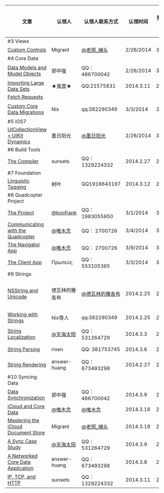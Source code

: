 文章|认领人  |   认领人联系方式|认领时间|预计完成时间|是否完成|校对人|校对人联系方式|校对完成时间|已发布
---|-------|---------------|-------|-------|-------|-------|-------|-------|-------|
\#3 Views |
[Custom Controls](http://www.objc.io/issue-3/custom-controls.html)  | Migrant| [@老邢_捕头 ](http://weibo.com/u/2168385817?from=profile&wvr=5&loc=infdomain)    | 2/26/2014| 3/14/2014 | 是|jiahan|546662815|2013.3.15|是|
\#4 Core Data|
[Data Models and Model Objects](http://www.objc.io/issue-4/core-data-models-and-model-objects.html)|郭中强|QQ：466700042|2/26/2014|3/5/2014|是|方一雄|QQ：362862602|2014.3.9|是|
[Importing Large Data Sets](http://www.objc.io/issue-4/importing-large-data-sets-into-core-data.html)|★風雲★|QQ:21575831|2014.3.11|2014.3.17|是
[Fetch Requests](http://www.objc.io/issue-4/core-data-fetch-requests.html)|
[Custom Core Data Migrations](http://www.objc.io/issue-4/core-data-migration.html)|Nix|qq:382290349|3/3/2014|3/8/2014|是|方一雄|QQ：362862602|2014.3.11|是
\#5 iOS7|
[UICollectionView + UIKit Dynamics](http://www.objc.io/issue-5/collection-views-and-uidynamics.html)|墨日阳光|[@墨日阳光](http://weibo.com/54allen)|2/26/2014|3/7/2014|是|破土|QQ：546662815|3/9/2014|是
\#6 Build Tools|
[The Compiler](http://www.objc.io/issue-6/compiler.html)|sunsets|QQ：1329224332|2014.2.27|2014.3.10|是|
\#7 Foundation|
[Linguistic Tagging](http://www.objc.io/issue-7/linguistic-tagging.html)|树叶|QQ1916643197|2014.3.12|2014.3.31|是
\#8 Quadcopter Project|
[The Project](http://www.objc.io/issue-8/the-quadcopter-project.html)|[@koofrank](http://weibo.com/phpmaple)|QQ：1983055950|3/1/2014|3/8/2014|是|
[Communicating with the Quadcopter](http://www.objc.io/issue-8/communicating-with-the-quadcopter.html)|[@唯木念](http://weibo.com/u/1709283185)|QQ： 2700726|3/4/2014|3/8/2014|是|
[The Navigator App](http://www.objc.io/issue-8/the-quadcopter-navigator-app.html)|[@唯木念](http://weibo.com/u/1709283185)|QQ： 2700726|3/9/2014|3/13/2014|是|麟|QQ511070526|
[The Client App](http://www.objc.io/issue-8/the-quadcopter-client-app.html)|Πρωτεύς|QQ：553105365|3/3/2014|3/10/2014|是|
\#9 Strings|
[NSString and Unicode](http://www.objc.io/issue-9/unicode.html)|德瓦林的雅各布|[@德瓦林的雅各布](http://weibo.com/cbbcd)|2014.2.25|2014.3.7|是|德瓦林的雅各布|[@德瓦林的雅各布](http://weibo.com/cbbcd)|2014.3.8|是|
[Working with Strings](http://www.objc.io/issue-9/working-classwith-strings.html)|Nix等人|qq:382290349|2014.2.25|2014.3.3|是|喵一哈|QQ： 645625846|2014.3.4|是|
[String Localization](http://www.objc.io/issue-9/string-localization.html)|[@天海太阳](http://weibo.com/ycflame)|QQ： 531264729|2014.3.3|2014.3.9|是|方一雄|QQ：362862602|2014.3.16|是
[String Parsing](http://www.objc.io/issue-9/string-parsing.html)|riven|QQ: 381753745|2014.3.6|2014.3.9|是|riven	|QQ: 381753745|2014.3.9|是
[String Rendering](http://www.objc.io/issue-9/string-rendering.html)|answer-huang|QQ：673493298|2014.2.27|2014.2.28|是|方一雄|QQ：362862602|2014.3.1|是|
\#10 Syncing Data|
[Data Synchronization](http://www.objc.io/issue-10/data-synchronization.html)|郭中强|QQ：466700042|2014.3.9|2014.3.16|是
[iCloud and Core Data](http://www.objc.io/issue-10/icloud-core-data.html)|[@唯木念](http://weibo.com/u/1709283185)|[@唯木念](http://weibo.com/u/1709283185)|2014.3.16|2014.3.20|
[Mastering the iCloud Document Store](http://www.objc.io/issue-10/icloud-document-store.html)|Migrant| [@老邢_捕头 ](http://weibo.com/u/2168385817?from=profile&wvr=5&loc=infdomain)    |2014.3.18| 2014.4.7
[A Sync Case Study](http://www.objc.io/issue-10/sync-case-study.html)|[@天海太阳](http://weibo.com/ycflame)|QQ： 531264729|2014.3.9|2014.3.16|是
[A Networked Core Data Application](http://www.objc.io/issue-10/networked-core-data-application.html)|answer-huang|QQ：673493298|2014.3.8|2014.3.9|是|
[IP, TCP, and HTTP](http://www.objc.io/issue-10/ip-tcp-http.html)|sunsets|QQ：1329224332|2014.3.11|2014.3.21
